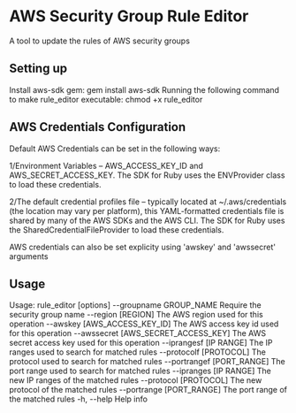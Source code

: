 # AWS Security Group Rule Editor

A tool to update the rules of AWS security groups

## Setting up

  Install aws-sdk gem:
    gem install aws-sdk
  Running the following command to make rule_editor executable:
    chmod +x rule_editor

## AWS Credentials Configuration
Default AWS Credentials can be set in the following ways:

1/Environment Variables – AWS_ACCESS_KEY_ID and AWS_SECRET_ACCESS_KEY. The SDK for Ruby uses the ENVProvider class to load these credentials.

2/The default credential profiles file – typically located at ~/.aws/credentials (the location may vary per platform), this YAML-formatted credentials file is shared by many of the AWS SDKs and the AWS CLI. The SDK for Ruby uses the SharedCredentialFileProvider to load these credentials.

AWS credentials can also be set explicity using 'awskey' and 'awssecret' arguments

## Usage

Usage: rule_editor [options]
        --groupname GROUP_NAME       Require the security group name
        --region [REGION]            The AWS region used for this operation
        --awskey [AWS_ACCESS_KEY_ID] The AWS access key id used for this operation
        --awssecret [AWS_SECRET_ACCESS_KEY]
                                     The AWS secret access key used for this operation
        --iprangesf [IP RANGE]       The IP ranges used to search for matched rules
        --protocolf [PROTOCOL]       The protocol used to search for matched rules
        --portrangef [PORT_RANGE]    The port range used to search for matched rules
        --ipranges [IP RANGE]        The new IP ranges of the matched rules
        --protocol [PROTOCOL]        The new protocol of the matched rules
        --portrange [PORT_RANGE]     The port range of the matched rules
    -h, --help                       Help info



